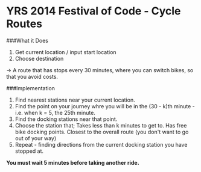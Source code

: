 YRS 2014 Festival of Code - Cycle Routes
========================================

###What it Does

1. Get current location / input start location
2. Choose destination

-> A route that has stops every 30 minutes, where you can switch bikes, so that you avoid costs.

###Implementation

1. Find nearest stations near your current location.
2. Find the point on your journey whre you will be in the (30 - k)th minute - i.e. when k = 5, the 25th minute.
3. Find the docking stations near that point.
4. Choose the station that;
	Takes less than k minutes to get to.
	Has free bike docking points.
	Closest to the overall route (you don't want to go out of your way)
5. Repeat - finding directions from the current docking station you have stopped at.

**You must wait 5 minutes before taking another ride.**
